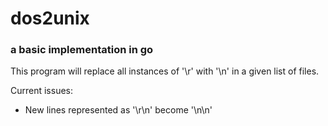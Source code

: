 # dos2unix

### a basic implementation in go

This program will replace all instances of '\r' with '\n' in a given list of files.


Current issues:

 * New lines represented as '\r\n' become '\n\n'